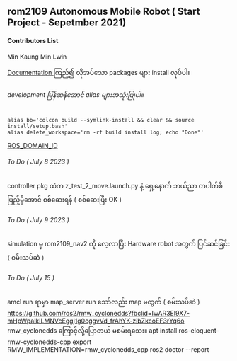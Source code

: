 ## rom2109 Autonomous Mobile Robot ( Start Project - Sepetmber 2021)

#### Contributors List
Min Kaung Min Lwin

<a href="https://rom-robotics.gitbook.io/rom2109-amr-athonpyunilan/">Documentation </a> ကြည့်၍ လိုအပ်သော packages များ install လုပ်ပါ။

###### development မြန်ဆန်အောင် alias များအသုံးပြုပါ။
```
alias bb='colcon build --symlink-install && clear && source install/setup.bash'
alias delete_workspace='rm -rf build install log; echo "Done"'
```
<a href="https://docs.ros.org/en/galactic/Concepts/About-Domain-ID.html"> ROS_DOMAIN_ID </a>
###### To Do ( July 8 2023 )
controller pkg ထဲက z_test_2_move.launch.py နဲ့ ရှေ့နောက် ဘယ်ညာ တပါတ်စီ ပြည့်မှီအောင် စစ်ဆေးရန် ( စစ်ဆေးပြီး OK )

###### To Do ( July 9 2023 )
simulation မှ rom2109_nav2 ကို လေ့လာပြီး Hardware robot အတွက် ပြင်ဆင်ခြင်း ( စမ်းသပ်ဆဲ )

###### To Do ( July 15 )
amcl run ရာမှာ map_server  run သော်လည်း map မထွက် ( စမ်းသပ်ဆဲ )
https://github.com/ros2/rmw_cyclonedds?fbclid=IwAR3El9X7-mHpWpalkILMNVcEggj1g0cggvVd_frAhYK-zibZkcoEF3rYq6o
rmw_cyclonedds ကြောင့်လို့ပြောတယ် မစမ်းရသေး။
apt install ros-eloquent-rmw-cyclonedds-cpp
export RMW_IMPLEMENTATION=rmw_cyclonedds_cpp
ros2 doctor --report


